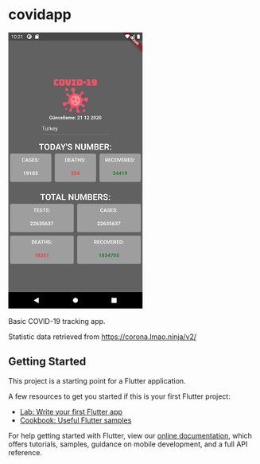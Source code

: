 # covidapp
![Alt Text](https://github.com/senolkacar/covidapp/blob/master/screenshot1.png)

Basic COVID-19 tracking app.

Statistic data retrieved from https://corona.lmao.ninja/v2/


## Getting Started

This project is a starting point for a Flutter application.

A few resources to get you started if this is your first Flutter project:

- [Lab: Write your first Flutter app](https://flutter.dev/docs/get-started/codelab)
- [Cookbook: Useful Flutter samples](https://flutter.dev/docs/cookbook)

For help getting started with Flutter, view our
[online documentation](https://flutter.dev/docs), which offers tutorials,
samples, guidance on mobile development, and a full API reference.
